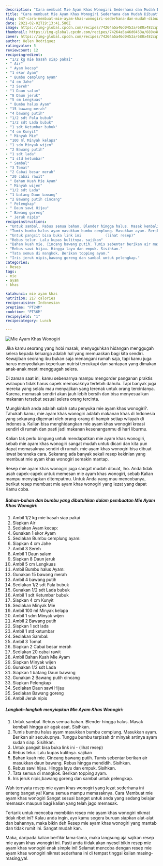 ```yaml
---
description: "Cara membuat Mie Ayam Khas Wonogiri Sederhana dan Mudah Dibuat"
title: "Cara membuat Mie Ayam Khas Wonogiri Sederhana dan Mudah Dibuat"
slug: 647-cara-membuat-mie-ayam-khas-wonogiri-sederhana-dan-mudah-dibuat
date: 2021-02-02T19:13:41.580Z
image: https://img-global.cpcdn.com/recipes/74264a5a46d0453a/680x482cq70/mie-ayam-khas-wonogiri-foto-resep-utama.jpg
thumbnail: https://img-global.cpcdn.com/recipes/74264a5a46d0453a/680x482cq70/mie-ayam-khas-wonogiri-foto-resep-utama.jpg
cover: https://img-global.cpcdn.com/recipes/74264a5a46d0453a/680x482cq70/mie-ayam-khas-wonogiri-foto-resep-utama.jpg
author: Helen Rodriquez
ratingvalue: 5
reviewcount: 12
recipeingredient:
- "1/2 kg mie basah siap pakai"
- " Air"
- " Ayam kecap"
- "1 ekor Ayam"
- " Bumbu cemplung ayam"
- "4 cm Jahe"
- "3 Sereh"
- "1 Daun salam"
- "8 Daun jeruk"
- "5 cm Lengkuas"
- " Bumbu halus Ayam"
- "15 bawang merah"
- "4 bawang putih"
- "1/2 sdt Pala bubuk"
- "1/2 sdt Lada bubuk"
- "1 sdt Ketumbar bubuk"
- "4 cm Kunyit"
- " Minyak Mie"
- "100 ml Minyak kelapa"
- "1 sdm Minyak wijen"
- "2 Bawang putih"
- "1 sdt lada"
- "1 std ketumbar"
- " Sambal"
- "3 Tomat"
- "2 Cabai besar merah"
- "20 cabai rawit"
- " Bahan Kuah Mie Ayam"
- " Minyak wijen"
- "1/2 sdt Lada"
- "1 batang Daun bawang"
- "2 Bawang putih cincang"
- " Pelengkap"
- " Daun sawi Hijau"
- " Bawang goreng"
- " Jeruk nipis"
recipeinstructions:
- "Untuk sambal. Rebus semua bahan. Blender hingga halus. Masak kembali hingga air agak asat. Sisihkan."
- "Tumis bumbu halus ayam masukkan bumbu cemplung. Masukkan ayam. Berikan air secukupnya. Tunggu bumbu terpisah dr minyak artinya ayam sudah siap. Sisihkan."
- "Untuk pangsit bisa buka link ini           (lihat resep)"
- "Rebus telur. Lalu kupas kulitnya. sajikan"
- "Bahan kuah mie. Cincang bawang putih. Tumis sebentar berikan air masukkan daun bawang. Rebus hingga mendidih. Sisihkan."
- "Rebus sawi hijau. Hingga layu dan empuk. Sisihkan."
- "Tata semua di mangkok. Berikan topping ayam."
- "Iris jeruk nipis,bawang goreng dan sambal untuk pelengkap."
categories:
- Resep
tags:
- mie
- ayam
- khas

katakunci: mie ayam khas 
nutrition: 217 calories
recipecuisine: Indonesian
preptime: "PT24M"
cooktime: "PT36M"
recipeyield: "1"
recipecategory: Lunch

---
```



![Mie Ayam Khas Wonogiri](https://img-global.cpcdn.com/recipes/74264a5a46d0453a/680x482cq70/mie-ayam-khas-wonogiri-foto-resep-utama.jpg)

Jika kamu seorang yang hobi masak, menyuguhkan hidangan menggugah selera kepada keluarga adalah hal yang memuaskan bagi kita sendiri. Kewajiban seorang ibu bukan saja menangani rumah saja, tapi kamu juga harus menyediakan keperluan nutrisi tercukupi dan santapan yang dimakan anak-anak mesti menggugah selera.

Di zaman  saat ini, kamu sebenarnya mampu mengorder panganan praktis walaupun tidak harus capek memasaknya terlebih dahulu. Tapi banyak juga mereka yang selalu mau menyajikan yang terenak untuk orang tercintanya. Karena, memasak sendiri akan jauh lebih bersih dan bisa menyesuaikan makanan tersebut sesuai selera orang tercinta. 



Mungkinkah anda adalah salah satu penyuka mie ayam khas wonogiri?. Tahukah kamu, mie ayam khas wonogiri adalah makanan khas di Indonesia yang sekarang digemari oleh orang-orang di hampir setiap wilayah di Indonesia. Kalian bisa menghidangkan mie ayam khas wonogiri kreasi sendiri di rumah dan pasti jadi makanan kesenanganmu di hari liburmu.

Kalian tak perlu bingung untuk mendapatkan mie ayam khas wonogiri, sebab mie ayam khas wonogiri sangat mudah untuk dicari dan kita pun dapat memasaknya sendiri di rumah. mie ayam khas wonogiri bisa dibuat lewat beraneka cara. Sekarang ada banyak sekali resep kekinian yang membuat mie ayam khas wonogiri semakin mantap.

Resep mie ayam khas wonogiri juga sangat mudah dibuat, lho. Anda tidak usah capek-capek untuk memesan mie ayam khas wonogiri, sebab Kalian mampu menyiapkan ditempatmu. Untuk Anda yang mau mencobanya, berikut resep membuat mie ayam khas wonogiri yang lezat yang dapat Kamu coba.

<!--inarticleads1-->

##### Bahan-bahan dan bumbu yang dibutuhkan dalam pembuatan Mie Ayam Khas Wonogiri:

1. Ambil 1/2 kg mie basah siap pakai
1. Siapkan  Air
1. Sediakan  Ayam kecap:
1. Gunakan 1 ekor Ayam
1. Sediakan  Bumbu cemplung ayam:
1. Siapkan 4 cm Jahe
1. Ambil 3 Sereh
1. Ambil 1 Daun salam
1. Siapkan 8 Daun jeruk
1. Ambil 5 cm Lengkuas
1. Ambil  Bumbu halus Ayam:
1. Gunakan 15 bawang merah
1. Ambil 4 bawang putih
1. Sediakan 1/2 sdt Pala bubuk
1. Gunakan 1/2 sdt Lada bubuk
1. Ambil 1 sdt Ketumbar bubuk
1. Siapkan 4 cm Kunyit
1. Sediakan  Minyak Mie
1. Ambil 100 ml Minyak kelapa
1. Ambil 1 sdm Minyak wijen
1. Ambil 2 Bawang putih
1. Siapkan 1 sdt lada
1. Ambil 1 std ketumbar
1. Sediakan  Sambal:
1. Ambil 3 Tomat
1. Siapkan 2 Cabai besar merah
1. Sediakan 20 cabai rawit
1. Ambil  Bahan Kuah Mie Ayam
1. Siapkan  Minyak wijen
1. Gunakan 1/2 sdt Lada
1. Siapkan 1 batang Daun bawang
1. Gunakan 2 Bawang putih cincang
1. Siapkan  Pelengkap
1. Sediakan  Daun sawi Hijau
1. Sediakan  Bawang goreng
1. Ambil  Jeruk nipis




<!--inarticleads2-->

##### Langkah-langkah menyiapkan Mie Ayam Khas Wonogiri:

1. Untuk sambal. Rebus semua bahan. Blender hingga halus. Masak kembali hingga air agak asat. Sisihkan.
1. Tumis bumbu halus ayam masukkan bumbu cemplung. Masukkan ayam. Berikan air secukupnya. Tunggu bumbu terpisah dr minyak artinya ayam sudah siap. Sisihkan.
1. Untuk pangsit bisa buka link ini -           (lihat resep)
1. Rebus telur. Lalu kupas kulitnya. sajikan
1. Bahan kuah mie. Cincang bawang putih. Tumis sebentar berikan air masukkan daun bawang. Rebus hingga mendidih. Sisihkan.
1. Rebus sawi hijau. Hingga layu dan empuk. Sisihkan.
1. Tata semua di mangkok. Berikan topping ayam.
1. Iris jeruk nipis,bawang goreng dan sambal untuk pelengkap.




Wah ternyata resep mie ayam khas wonogiri yang lezat sederhana ini enteng banget ya! Kamu semua mampu memasaknya. Cara Membuat mie ayam khas wonogiri Sangat sesuai banget untuk anda yang sedang belajar memasak maupun bagi kalian yang telah jago memasak.

Tertarik untuk mencoba membikin resep mie ayam khas wonogiri nikmat tidak ribet ini? Kalau anda ingin, ayo kamu segera buruan siapkan alat-alat dan bahannya, maka bikin deh Resep mie ayam khas wonogiri yang mantab dan tidak rumit ini. Sangat mudah kan. 

Maka, daripada kalian berfikir lama-lama, maka langsung aja sajikan resep mie ayam khas wonogiri ini. Pasti anda tiidak akan nyesel bikin resep mie ayam khas wonogiri enak simple ini! Selamat mencoba dengan resep mie ayam khas wonogiri nikmat sederhana ini di tempat tinggal kalian masing-masing,ya!.

